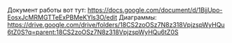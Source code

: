 Документ работы вот тут: https://docs.google.com/document/d/1BjjUpo-EosxJcMRMGTTeExPBMeKYls3O/edit
Диаграммы: https://drive.google.com/drive/folders/18CS2zoOSz7N8z318VpjzspWyHQu6tZ0S?q=parent:18CS2zoOSz7N8z318VpjzspWyHQu6tZ0S
